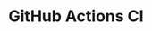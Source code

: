 # GitHub Actions CI































































































































































































































































































































































































































































































































































































































































































































































































































































































































































































































































































































































































































































































































































































































































































































































































































































































































































































































































































































































































































































































































































































































































































































































































































































































































































































































































































































































































































































































































































































































































































































































































































































































































































































































































































































